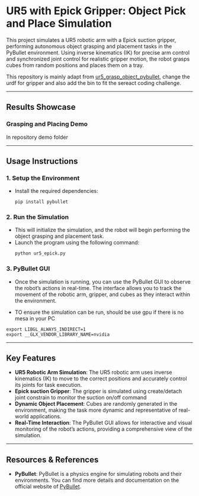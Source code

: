 # UR5 with Epick Gripper: Object Pick and Place Simulation

This project simulates a UR5 robotic arm with a Epick suction gripper, performing autonomous object grasping and placement tasks in the PyBullet environment. Using inverse kinematics (IK) for precise arm control and synchronized joint control for realistic gripper motion, the robot grasps cubes from random positions and places them on a tray.

This repository is mainly adapt from [ur5_grasp_object_pybullet](https://github.com/leesweqq/ur5_grasp_object_pybullet), change the urdf for gripper and also add the bin to fit the sereact coding challenge.

---

## Results Showcase  

### Grasping and Placing Demo  
In repository demo folder

---

## Usage Instructions  

### 1. Setup the Environment  
- Install the required dependencies:  
    ```bash  
    pip install pybullet  

### 2. Run the Simulation
- This will initialize the simulation, and the robot will begin performing the object grasping and placement task.
- Launch the program using the following command:
    ```bash
    python ur5_epick.py

### 3. PyBullet GUI
- Once the simulation is running, you can use the PyBullet GUI to observe the robot’s actions in real-time. The interface allows you to track the movement of the robotic arm, gripper, and cubes as they interact within the environment.

- TO ensure the simulation can be run, should be use gpu if there is no mesa in your PC

```
export LIBGL_ALWAYS_INDIRECT=1
export __GLX_VENDOR_LIBRARY_NAME=nvidia
```

---

## Key Features

- **UR5 Robotic Arm Simulation**: The UR5 robotic arm uses inverse kinematics (IK) to move to the correct positions and accurately control its joints for task execution.
- **Epick suction Gripper**: The gripper is simulated using create/detach joint constrain to monitor the suction on/off command
- **Dynamic Object Placement**: Cubes are randomly generated in the environment, making the task more dynamic and representative of real-world applications.
- **Real-Time Interaction**: The PyBullet GUI allows for interactive and visual monitoring of the robot’s actions, providing a comprehensive view of the simulation.

---

## Resources & References

- **PyBullet**: PyBullet is a physics engine for simulating robots and their environments. You can find more details and documentation on the official website of [PyBullet](https://pybullet.org/).


